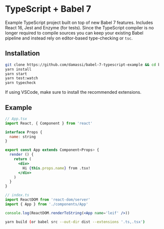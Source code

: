 # TypeScript + Babel 7

Example TypeScript project built on top of new Babel 7 features. Includes React 16, Jest and Enzyme (for tests). Since the TypeScript compiler is no longer required to compile sources you can keep your existing Babel pipeline and instead rely on editor-based type-checking or `tsc`.

## Installation

```sh
git clone https://github.com/damassi/babel-7-typescript-example && cd babel-7-typescript-example
yarn install
yarn start
yarn test:watch
yarn typecheck
```

If using VSCode, make sure to install the recommended extensions.

## Example

```jsx
// App.tsx
import React, { Component } from 'react'

interface Props {
  name: string
}

export const App extends Component<Props> {
  render () {
    return (
      <div>
        Hi {this.props.name} from .tsx!
      </div>
    )
  }
}

// index.ts
import ReactDOM from 'react-dom/server'
import { App } from './components/App'

console.log(ReactDOM.renderToString(<App name='leif' />))
```

```sh
yarn build (or babel src --out-dir dist --extensions '.ts,.tsx')
```
